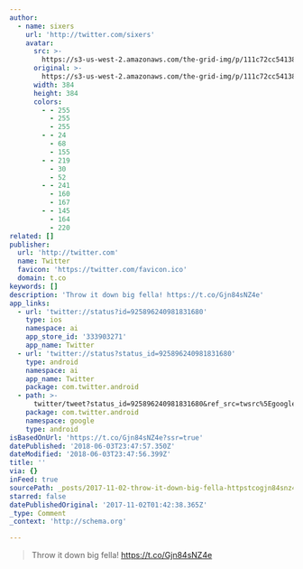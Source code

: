 ```yaml
---
author:
  - name: sixers
    url: 'http://twitter.com/sixers'
    avatar:
      src: >-
        https://s3-us-west-2.amazonaws.com/the-grid-img/p/111c72cc5413877cf53c4a86b5e49737c533389a.jpg
      original: >-
        https://s3-us-west-2.amazonaws.com/the-grid-img/p/111c72cc5413877cf53c4a86b5e49737c533389a.jpg
      width: 384
      height: 384
      colors:
        - - 255
          - 255
          - 255
        - - 24
          - 68
          - 155
        - - 219
          - 30
          - 52
        - - 241
          - 160
          - 167
        - - 145
          - 164
          - 220
related: []
publisher:
  url: 'http://twitter.com'
  name: Twitter
  favicon: 'https://twitter.com/favicon.ico'
  domain: t.co
keywords: []
description: 'Throw it down big fella! https://t.co/Gjn84sNZ4e'
app_links:
  - url: 'twitter://status?id=925896240981831680'
    type: ios
    namespace: ai
    app_store_id: '333903271'
    app_name: Twitter
  - url: 'twitter://status?status_id=925896240981831680'
    type: android
    namespace: ai
    app_name: Twitter
    package: com.twitter.android
  - path: >-
      twitter/tweet?status_id=925896240981831680&ref_src=twsrc%5Egoogle%7Ctwcamp%5Eandroidseo%7Ctwgr%5Estatus%7Ctwterm%5E925896240981831680
    package: com.twitter.android
    namespace: google
    type: android
isBasedOnUrl: 'https://t.co/Gjn84sNZ4e?ssr=true'
datePublished: '2018-06-03T23:47:57.350Z'
dateModified: '2018-06-03T23:47:56.399Z'
title: ''
via: {}
inFeed: true
sourcePath: _posts/2017-11-02-throw-it-down-big-fella-httpstcogjn84snz4e.md
starred: false
datePublishedOriginal: '2017-11-02T01:42:38.365Z'
_type: Comment
_context: 'http://schema.org'

---
```

> Throw it down big fella! https://t.co/Gjn84sNZ4e